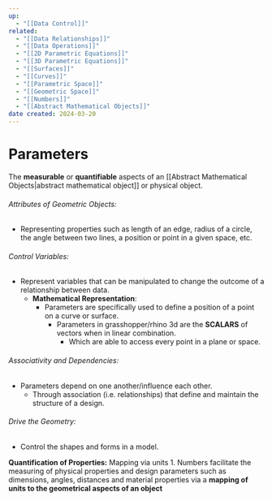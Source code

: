 ```yaml
---
up:
  - "[[Data Control]]"
related:
  - "[[Data Relationships]]"
  - "[[Data Operations]]"
  - "[[2D Parametric Equations]]"
  - "[[3D Parametric Equations]]"
  - "[[Surfaces]]"
  - "[[Curves]]"
  - "[[Parametric Space]]"
  - "[[Geometric Space]]"
  - "[[Numbers]]"
  - "[[Abstract Mathematical Objects]]"
date created: 2024-03-20
---
```

# Parameters
The **measurable** or **quantifiable** aspects of an [[Abstract Mathematical Objects|abstract mathematical object]] or physical object.
###### Attributes of Geometric Objects:
- Representing properties such as length of an edge, radius of a circle, the angle between two lines, a position or point in a given space, etc.
###### Control Variables:
- Represent variables that can be manipulated to change the outcome of a relationship between data. 
	- **Mathematical Representation**:
		- Parameters are specifically used to define a position of a point on a curve or surface.
			- Parameters in grasshopper/rhino 3d are the **SCALARS** of vectors when in linear combination.
				- Which are able to access every point in a plane or space.

###### Associativity and Dependencies:
- Parameters depend on one another/influence each other. 
	- Through association (i.e. relationships) that define and maintain the structure of a design.

###### Drive the Geometry:
- Control the shapes and forms in a model.

**Quantification of Properties:** Mapping via units
	1. Numbers facilitate the measuring of physical properties and design parameters such as dimensions, angles, distances and material properties via a **mapping of units to the geometrical aspects of an object**